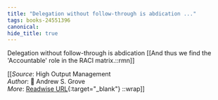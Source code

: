 ```yaml
---
title: "Delegation without follow-through is abdication ..."
tags: books-24551396
canonical: 
hide_title: true
---
```


Delegation without follow-through is abdication
[[And thus we find the 'Accountable' role in the RACI matrix.::rmn]]


[[_Source_: High Output Management<br>
_Author_: 📕 Andrew S. Grove<br>
_More_: [Readwise URL](https://readwise.io/open/478843491){:target="_blank"}
::wrap]]